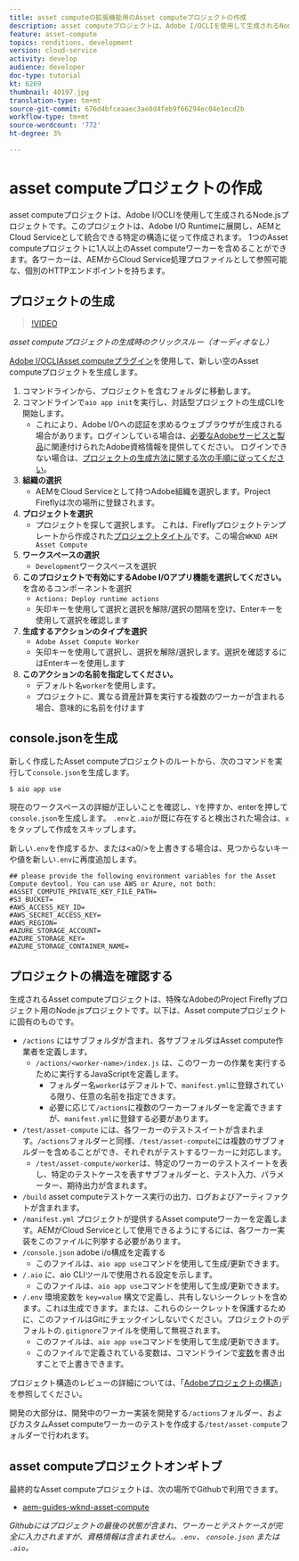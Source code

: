 ```yaml
---
title: asset computeの拡張機能用のAsset computeプロジェクトの作成
description: asset computeプロジェクトは、Adobe I/OCLIを使用して生成されるNode.jsプロジェクトです。このプロジェクトは、特定の構造に従って、Adobe I/O Runtimeに展開し、AEMとCloud Serviceとして統合することができます。
feature: asset-compute
topics: renditions, development
version: cloud-service
activity: develop
audience: developer
doc-type: tutorial
kt: 6269
thumbnail: 40197.jpg
translation-type: tm+mt
source-git-commit: 676d4bfceaaec3ae8d4feb9f66294ec04e1ecd2b
workflow-type: tm+mt
source-wordcount: '772'
ht-degree: 3%

---
```



# asset computeプロジェクトの作成

asset computeプロジェクトは、Adobe I/OCLIを使用して生成されるNode.jsプロジェクトです。このプロジェクトは、Adobe I/O Runtimeに展開し、AEMとCloud Serviceとして統合できる特定の構造に従って作成されます。 1つのAsset computeプロジェクトに1人以上のAsset computeワーカーを含めることができます。各ワーカーは、AEMからCloud Service処理プロファイルとして参照可能な、個別のHTTPエンドポイントを持ちます。

## プロジェクトの生成

>[!VIDEO](https://video.tv.adobe.com/v/40197/?quality=12&learn=on)

_asset computeプロジェクトの生成時のクリックスルー（オーディオなし）_

[Adobe I/OCLIAsset computeプラグイン](../set-up/development-environment.md#aio-cli)を使用して、新しい空のAsset computeプロジェクトを生成します。

1. コマンドラインから、プロジェクトを含むフォルダに移動します。
1. コマンドラインで`aio app init`を実行し、対話型プロジェクトの生成CLIを開始します。
   + これにより、Adobe I/Oへの認証を求めるウェブブラウザが生成される場合があります。ログインしている場合は、[必要なAdobeサービスと製品](../set-up/accounts-and-services.md)に関連付けられたAdobe資格情報を提供してください。 ログインできない場合は、[プロジェクトの生成方法に関する次の手順に従ってください](https://github.com/AdobeDocs/project-firefly/blob/master/getting_started/first_app.md#42-developer-is-not-logged-in-as-enterprise-organization-user)。
1. __組織の選択__
   + AEMをCloud Serviceとして持つAdobe組織を選択します。Project Fireflyは次の場所に登録されます。
1. __プロジェクトを選択__
   + プロジェクトを探して選択します。 これは、Fireflyプロジェクトテンプレートから作成された[プロジェクトタイトル](../set-up/firefly.md)です。この場合`WKND AEM Asset Compute`
1. __ワークスペースの選択__
   + `Development`ワークスペースを選択
1. __このプロジェクトで有効にするAdobe I/Oアプリ機能を選択してください。__&#x200B;を含めるコンポーネントを選択
   +  `Actions: Deploy runtime actions`
   + 矢印キーを使用して選択と選択を解除/選択の間隔を空け、Enterキーを使用して選択を確認します
1. __生成するアクションのタイプを選択__
   +  `Adobe Asset Compute Worker`
   + 矢印キーを使用して選択し、選択を解除/選択します。選択を確認するにはEnterキーを使用します
1. __このアクションの名前を指定してください。__
   + デフォルト名`worker`を使用します。
   + プロジェクトに、異なる資産計算を実行する複数のワーカーが含まれる場合、意味的に名前を付けます

## console.jsonを生成

新しく作成したAsset computeプロジェクトのルートから、次のコマンドを実行して`console.json`を生成します。

```
$ aio app use
```

現在のワークスペースの詳細が正しいことを確認し、`Y`を押すか、enterを押して`console.json`を生成します。 `.env`と`.aio`が既に存在すると検出された場合は、`x`をタップして作成をスキップします。

新しい`.env`を作成するか、または&lt;a0/>を上書きする場合は、見つからないキーや値を新しい`.env`に再度追加します。

```
## please provide the following environment variables for the Asset Compute devtool. You can use AWS or Azure, not both:
#ASSET_COMPUTE_PRIVATE_KEY_FILE_PATH=
#S3_BUCKET=
#AWS_ACCESS_KEY_ID=
#AWS_SECRET_ACCESS_KEY=
#AWS_REGION=
#AZURE_STORAGE_ACCOUNT=
#AZURE_STORAGE_KEY=
#AZURE_STORAGE_CONTAINER_NAME=
```

## プロジェクトの構造を確認する

生成されるAsset computeプロジェクトは、特殊なAdobeのProject Fireflyプロジェクト用のNode.jsプロジェクトです。以下は、Asset computeプロジェクトに固有のものです。

+ `/actions` にはサブフォルダが含まれ、各サブフォルダはAsset compute作業者を定義します。
   + `/actions/<worker-name>/index.js` は、このワーカーの作業を実行するために実行するJavaScriptを定義します。
      + フォルダー名`worker`はデフォルトで、`manifest.yml`に登録されている限り、任意の名前を指定できます。
      + 必要に応じて`/actions`に複数のワーカーフォルダーを定義できますが、`manifest.yml`に登録する必要があります。
+ `/test/asset-compute` には、各ワーカーのテストスイートが含まれます。`/actions`フォルダーと同様、`/test/asset-compute`には複数のサブフォルダーを含めることができ、それぞれがテストするワーカーに対応します。
   + `/test/asset-compute/worker`は、特定のワーカーのテストスイートを表し、特定のテストケースを表すサブフォルダーと、テスト入力、パラメーター、期待出力が含まれます。
+ `/build` asset computeテストケース実行の出力、ログおよびアーティファクトが含まれます。
+ `/manifest.yml` プロジェクトが提供するAsset computeワーカーを定義します。AEMがCloud Serviceとして使用できるようにするには、各ワーカー実装をこのファイルに列挙する必要があります。
+ `/console.json` adobe i/o構成を定義する
   + このファイルは、`aio app use`コマンドを使用して生成/更新できます。
+ `/.aio` に、aio CLIツールで使用される設定を示します。
   + このファイルは、`aio app use`コマンドを使用して生成/更新できます。
+ `/.env` 環境変数を `key=value` 構文で定義し、共有しないシークレットを含めます。これは生成できます。または、これらのシークレットを保護するために、このファイルはGitにチェックインしないでください。プロジェクトのデフォルトの`.gitignore`ファイルを使用して無視されます。
   + このファイルは、`aio app use`コマンドを使用して生成/更新できます。
   + このファイルで定義されている変数は、コマンドラインで[変数](../deploy/runtime.md)を書き出すことで上書きできます。

プロジェクト構造のレビューの詳細については、「[Adobeプロジェクトの構造](https://github.com/AdobeDocs/project-firefly/blob/master/getting_started/first_app.md#5-anatomy-of-a-project-firefly-application)」を参照してください。

開発の大部分は、開発中のワーカー実装を開発する`/actions`フォルダー、およびカスタムAsset computeワーカーのテストを作成する`/test/asset-compute`フォルダーで行われます。

## asset computeプロジェクトオンギトブ

最終的なAsset computeプロジェクトは、次の場所でGithubで利用できます。

+ [aem-guides-wknd-asset-compute](https://github.com/adobe/aem-guides-wknd-asset-compute)

_Githubにはプロジェクトの最後の状態が含まれ、ワーカーとテストケースが完全に入力されますが、資格情報は含まれません。`.env`、 `console.json` または `.aio`。_

